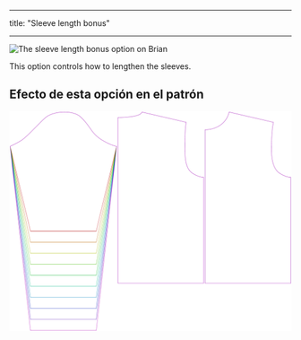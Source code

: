 - - -
title: "Sleeve length bonus"
- - -

![The sleeve length bonus option on Brian](./sleevelengthbonus.svg)

This option controls how to lengthen the sleeves.

## Efecto de esta opción en el patrón

![This image shows the effect of this option by superimposing several variants that have a different value for this option](brian_sleevelengthbonus_sample.svg "Effect of this option on the pattern")
